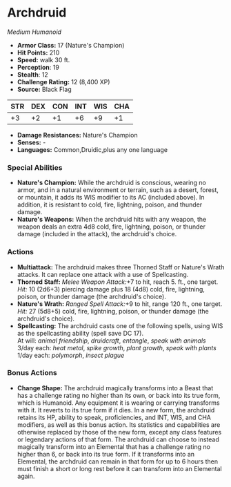 # Archdruid

*Medium* *Humanoid*

- **Armor Class:** 17 (Nature's Champion)
- **Hit Points:** 210 
- **Speed:** walk 30 ft.
- **Perception**: 19
- **Stealth**: 12
- **Challenge Rating:** 12 (8,400 XP)
- **Source:** Black Flag

| STR | DEX | CON | INT | WIS | CHA |
| --- | --- | --- | --- | --- | --- |
| +3 | +2 | +1 | +6 | +9 | +1 |

- **Damage Resistances:** Nature's Champion
- **Senses:** -
- **Languages:** Common,Druidic,plus any one language

### Special Abilities

- **Nature's Champion:** While the archdruid is conscious, wearing no armor, and in a natural environment or terrain, such as a desert, forest, or mountain, it adds its WIS modifier to its AC (included above). In addition, it is resistant to cold, fire, lightning, poison, and thunder damage.
- **Nature's Weapons:** When the archdruid hits with any weapon, the weapon deals an extra 4d8 cold, fire, lightning, poison, or thunder damage (included in the attack), the archdruid's choice.

### Actions

- **Multiattack:** The archdruid makes three Thorned Staff or Nature's Wrath attacks. It can replace one attack with a use of Spellcasting.
- **Thorned Staff:** _Melee Weapon Attack:_+7 to hit, reach 5. ft., one target. _Hit:_ 10 (2d6+3) piercing damage plus 18 (4d8) cold, fire, lightning, poison, or thunder damage (the archdruid's choice).
- **Nature's Wrath:** _Ranged Spell Attack:_+9 to hit, range 120 ft., one target. _Hit:_ 27 (5d8+5) cold, fire, lightning, poison, or thunder damage (the archdruid's choice).
- **Spellcasting:** The archdruid casts one of the following spells, using WIS as the spellcasting ability (spell save DC 17).<br>At will: _animal friendship_, _druidcraft_, _entangle_, _speak with animals_<br>3/day each: _heat metal_, _spike growth_, _plant growth_, _speak with plants_<br>1/day each: _polymorph_, _insect plague_

### Bonus Actions

- **Change Shape:** The archdruid magically transforms into a Beast that has a challenge rating no higher than its own, or back into its true form, which is Humanoid. Any equipment it is wearing or carrying transforms with it. It reverts to its true form if it dies. In a new form, the archdruid retains its HP, ability to speak, proficiencies, and INT, WIS, and CHA modifiers, as well as this bonus action. Its statistics and capabilities are otherwise replaced by those of the new form, except any class features or legendary actions of that form. The archdruid can choose to instead magically transform into an Elemental that has a challenge rating no higher than 6, or back into its true form. If it transforms into an Elemental, the archdruid can remain in that form for up to 6 hours then must finish a short or long rest before it can transform into an Elemental again.
